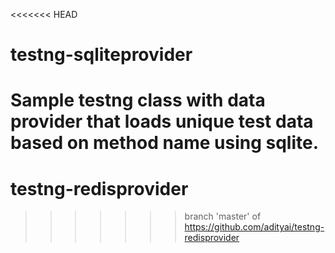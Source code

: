 <<<<<<< HEAD
# testng-sqliteprovider
Sample testng class with data provider that loads unique test data based on method name using sqlite.
=======
# testng-redisprovider
>>>>>>> branch 'master' of https://github.com/adityai/testng-redisprovider
